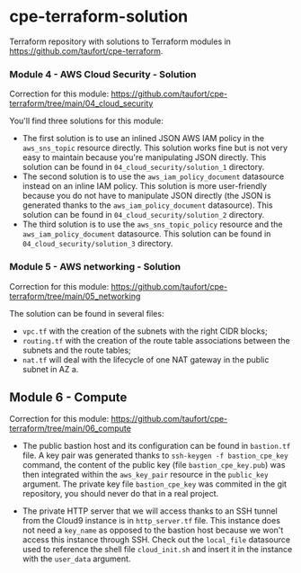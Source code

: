 # cpe-terraform-solution

Terraform repository with solutions to Terraform modules in https://github.com/taufort/cpe-terraform.

### Module 4 - AWS Cloud Security - Solution

Correction for this module: https://github.com/taufort/cpe-terraform/tree/main/04_cloud_security

You'll find three solutions for this module:
* The first solution is to use an inlined JSON AWS IAM policy in the `aws_sns_topic` resource directly. This solution
works fine but is not very easy to maintain because you're manipulating JSON directly. This solution can be found
in `04_cloud_security/solution_1` directory.
* The second solution is to use the `aws_iam_policy_document` datasource instead on an inline IAM policy. This solution 
is more user-friendly because you do not have to manipulate JSON directly (the JSON is generated thanks
to the `aws_iam_policy_document` datasource). This solution can be found in `04_cloud_security/solution_2` directory.
* The third solution is to use the `aws_sns_topic_policy` resource and the `aws_iam_policy_document` datasource. 
This solution can be found in `04_cloud_security/solution_3` directory. 

### Module 5 - AWS networking - Solution

Correction for this module: https://github.com/taufort/cpe-terraform/tree/main/05_networking

The solution can be found in several files:
* `vpc.tf` with the creation of the subnets with the right CIDR blocks;
* `routing.tf` with the creation of the route table associations between the subnets and the route tables;
* `nat.tf` will deal with the lifecycle of one NAT gateway in the public subnet in AZ a.

## Module 6 - Compute

Correction for this module: https://github.com/taufort/cpe-terraform/tree/main/06_compute

* The public bastion host and its configuration can be found in `bastion.tf` file. A key pair was
generated thanks to `ssh-keygen -f bastion_cpe_key` command, the content of the public key (file `bastion_cpe_key.pub`)
was then integrated within the `aws_key_pair` resource in the `public_key` argument. The private key file 
`bastion_cpe_key` was commited in the git repository, you should never do that in a real project.

* The private HTTP server that we will access thanks to an SSH tunnel from the Cloud9 instance 
is in `http_server.tf` file. This instance does not need a `key_name` as opposed to the bastion
host because we won't access this instance through SSH. Check out the `local_file` datasource used
to reference the shell file `cloud_init.sh` and insert it in the instance with the `user_data` 
argument.
  